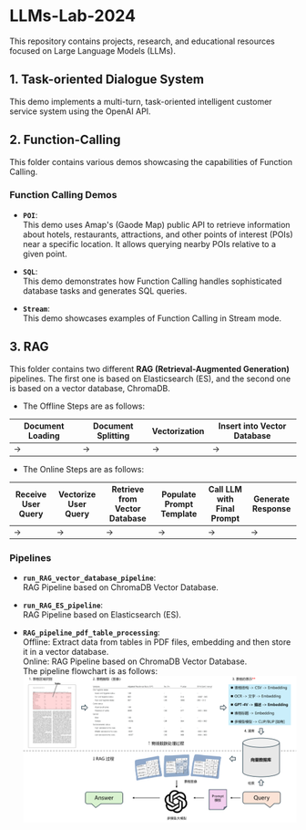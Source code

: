 # LLMs-Lab-2024

This repository contains projects, research, and educational resources focused on Large Language Models (LLMs).

## 1. Task-oriented Dialogue System

   This demo implements a multi-turn, task-oriented intelligent customer service system using the OpenAI API.
   
## 2. Function-Calling

This folder contains various demos showcasing the capabilities of Function Calling.

### Function Calling Demos

   - **`POI`**:  
     This demo uses Amap's (Gaode Map) public API to retrieve information about hotels, restaurants, attractions, and other points of interest (POIs) near a specific location. It allows querying nearby POIs relative to a given point.

   - **`SQL`**:  
     This demo demonstrates how Function Calling handles sophisticated database tasks and generates SQL queries.

   - **`Stream`**:  
     This demo showcases examples of Function Calling in Stream mode.


## 3. RAG

This folder contains two different **RAG (Retrieval-Augmented Generation)** pipelines. The first one is based on Elasticsearch (ES), and the second one is based on a vector database, ChromaDB.  

- The Offline Steps are as follows:

| Document Loading      | Document Splitting | Vectorization | Insert into Vector Database |
|-----------------------|---------------------|---------------|------------------------------|
| →                     | →                   | →             | →                            |

- The Online Steps are as follows:

| Receive User Query    | Vectorize User Query | Retrieve from Vector Database | Populate Prompt Template | Call LLM with Final Prompt | Generate Response |
|-----------------------|----------------------|-------------------------------|---------------------------|----------------------------|---------------------|
| →                     | →                    | →                             | →                         | →                          | →                   |  


### Pipelines

- **`run_RAG_vector_database_pipeline`**:  
  RAG Pipeline based on ChromaDB Vector Database.

- **`run_RAG_ES_pipeline`**:  
  RAG Pipeline based on Elasticsearch (ES).

- **`RAG_pipeline_pdf_table_processing`**:  
  Offline: Extract data from tables in PDF files, embedding and then store it in a vector database.  
  Online: RAG Pipeline based on ChromaDB Vector Database.   
  The pipeline flowchart is as follows:    
  ![Alt text](RAG/data/table_rag.png)

